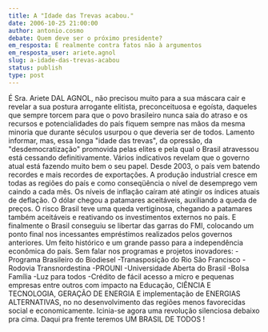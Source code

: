 ```yaml
---
title: A "Idade das Trevas acabou."
date: 2006-10-25 21:00:00
author: antonio.cosmo
debate: Quem deve ser o próximo presidente?
em_resposta: É realmente contra fatos não à argumentos
em_resposta_user: ariete.agnol
slug: a-idade-das-trevas-acabou
status: publish 
type: post
---
```


É Sra. Ariete DAL AGNOL, não precisou muito para a sua máscara cair e revelar a sua postura
arrogante elitista, preconceituosa e egoísta, daqueles que sempre torcem para que o povo 
brasileiro nunca saia do atraso e os recursos e potencialidades do país fiquem sempre nas mãos
da mesma minoria que durante séculos usurpou o que deveria ser de todos.
Lamento informar, mas, essa longa "idade das trevas", da opressão, da "desdemocratização" promovida pelas elites
e pela qual o Brasil atravessou está cessando definitivamente. 
Vários indicativos revelam que o governo atual
está fazendo muito bem o seu papel.
Desde 2003, o país vem batendo recordes e mais recordes de
exportações. A produção industrial cresce em todas as regiões do
país e como conseqüência o nível de desemprego vem caindo a cada mês. Os níveis de inflação caíram até atingir os índices atuais de deflação. O dólar chegou a patamares aceitáveis, auxiliando a queda de preços. O risco Brasil teve uma queda vertiginosa, chegando a patamares também aceitáveis e reativando os investimentos externos no país. E finalmente o Brasil conseguiu se libertar das garras do FMI, colocando um ponto final nos incessantes empréstimos realizados pelos
governos anteriores. Um feito histórico e um grande passo para a
independência econômica do país. Sem falar nos programas e projetos inovadores: 
-Programa Brasileiro do Biodiesel
-Tranasposição do Rio São Francisco
-Rodovia Transnordestina
-PROUNI
-Universidade Aberta do Brasil
-Bolsa Família
-Luz para todos
-Crédito de fácil acesso a micro e pequenas empresas
entre outros com impacto na Educação, CIÊNCIA E TECNOLOGIA, GERAÇÃO DE ENERGIA E implementação de ENERGIAS ALTERNATIVAS, no no desenvolvimento das regiões menos favorecidas social e economicamente.
Icinia-se agora uma revolução silenciosa debaixo pra cima.
Daqui pra frente teremos UM BRASIL DE TODOS !
